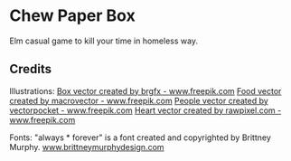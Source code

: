 # Chew Paper Box

Elm casual game to kill your time in homeless way.

## Credits
Illustrations:
<a href="https://www.freepik.com/free-photos-vectors/box">Box vector created by brgfx - www.freepik.com</a>
<a href="https://www.freepik.com/free-photos-vectors/food">Food vector created by macrovector - www.freepik.com</a>
<a href="https://www.freepik.com/free-photos-vectors/people">People vector created by vectorpocket - www.freepik.com</a>
<a href="https://www.freepik.com/free-photos-vectors/heart">Heart vector created by rawpixel.com - www.freepik.com</a>

Fonts:
"always * forever" is a font created and copyrighted by Brittney Murphy. www.brittneymurphydesign.com
